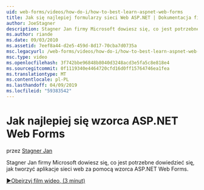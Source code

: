 ```yaml
---
uid: web-forms/videos/how-do-i/how-to-best-learn-aspnet-web-forms
title: Jak się najlepiej formularzy sieci Web ASP.NET | Dokumentacja firmy Microsoft
author: JoeStagner
description: Stagner Jan firmy Microsoft dowiesz się, co jest potrzebne dowiedzieć się, jak tworzyć aplikacje sieci web za pomocą wzorca ASP.NET Web Forms.
ms.author: riande
ms.date: 09/03/2010
ms.assetid: 7eef8a44-d2e5-459d-8d17-70cba7d0735a
msc.legacyurl: /web-forms/videos/how-do-i/how-to-best-learn-aspnet-web-forms
msc.type: video
ms.openlocfilehash: 3f742bbe96848b8040d3248acd3e5fa5c8e818e4
ms.sourcegitcommit: 0f1119340e4464720cfd16d0ff15764746ea1fea
ms.translationtype: MT
ms.contentlocale: pl-PL
ms.lasthandoff: 04/09/2019
ms.locfileid: "59383542"
---
```

# <a name="how-to-best-learn-aspnet-web-forms"></a>Jak najlepiej się wzorca ASP.NET Web Forms

przez [Stagner Jan](https://github.com/JoeStagner)

Stagner Jan firmy Microsoft dowiesz się, co jest potrzebne dowiedzieć się, jak tworzyć aplikacje sieci web za pomocą wzorca ASP.NET Web Forms.

[&#9654;Obejrzyj film wideo, (3 minut)](https://channel9.msdn.com/Blogs/ASP-NET-Site-Videos/how-to-best-learn-aspnet-web-forms)
